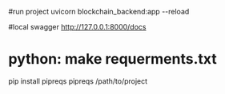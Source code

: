 #run project
uvicorn blockchain_backend:app --reload

#local swagger
http://127.0.0.1:8000/docs

# python: make requerments.txt
pip install pipreqs
pipreqs /path/to/project